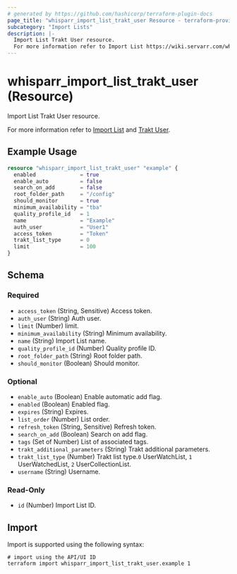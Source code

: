 ```yaml
---
# generated by https://github.com/hashicorp/terraform-plugin-docs
page_title: "whisparr_import_list_trakt_user Resource - terraform-provider-whisparr"
subcategory: "Import Lists"
description: |-
  Import List Trakt User resource.
  For more information refer to Import List https://wiki.servarr.com/whisparr/settings#import-lists and Trakt User https://wiki.servarr.com/whisparr/supported#traktuserimport.
---
```


# whisparr_import_list_trakt_user (Resource)

<!-- subcategory:Import Lists -->Import List Trakt User resource.
For more information refer to [Import List](https://wiki.servarr.com/whisparr/settings#import-lists) and [Trakt User](https://wiki.servarr.com/whisparr/supported#traktuserimport).

## Example Usage

```terraform
resource "whisparr_import_list_trakt_user" "example" {
  enabled              = true
  enable_auto          = false
  search_on_add        = false
  root_folder_path     = "/config"
  should_monitor       = true
  minimum_availability = "tba"
  quality_profile_id   = 1
  name                 = "Example"
  auth_user            = "User1"
  access_token         = "Token"
  trakt_list_type      = 0
  limit                = 100
}
```

<!-- schema generated by tfplugindocs -->
## Schema

### Required

- `access_token` (String, Sensitive) Access token.
- `auth_user` (String) Auth user.
- `limit` (Number) limit.
- `minimum_availability` (String) Minimum availability.
- `name` (String) Import List name.
- `quality_profile_id` (Number) Quality profile ID.
- `root_folder_path` (String) Root folder path.
- `should_monitor` (Boolean) Should monitor.

### Optional

- `enable_auto` (Boolean) Enable automatic add flag.
- `enabled` (Boolean) Enabled flag.
- `expires` (String) Expires.
- `list_order` (Number) List order.
- `refresh_token` (String, Sensitive) Refresh token.
- `search_on_add` (Boolean) Search on add flag.
- `tags` (Set of Number) List of associated tags.
- `trakt_additional_parameters` (String) Trakt additional parameters.
- `trakt_list_type` (Number) Trakt list type.`0` UserWatchList, `1` UserWatchedList, `2` UserCollectionList.
- `username` (String) Username.

### Read-Only

- `id` (Number) Import List ID.

## Import

Import is supported using the following syntax:

```shell
# import using the API/UI ID
terraform import whisparr_import_list_trakt_user.example 1
```

